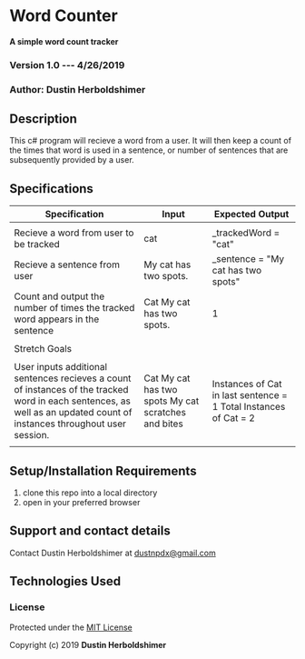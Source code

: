 # Word Counter

#### A simple word count tracker

### Version 1.0 --- 4/26/2019

### Author: Dustin Herboldshimer

## Description

This c# program will recieve a word from a user.  It will then keep a count of the times that word
is used in a sentence, or number of sentences that are subsequently provided by a user.

## Specifications

| Specification                                                                                                                                                              | Input                                                  | Expected Output                                                  |
|----------------------------------------------------------------------------------------------------------------------------------------------------------------------------|--------------------------------------------------------|------------------------------------------------------------------|
|                                                                                                                                                                            |                                                        |                                                                  |
| Recieve a word from user to be tracked                                                                                                                                     | cat                                                    | _trackedWord = "cat"                                             |
| Recieve a sentence from user                                                                                                                                               | My cat has two spots.                                  | _sentence = "My cat has two spots"                               |
|  Count and output the number of times the tracked word appears in the sentence                                                                                             |  Cat My cat has two spots.                             | 1                                                                |
|                                                                                                                                                                            |                                                        |                                                                  |
| Stretch Goals                                                                                                                                                              |                                                        |                                                                  |
|                                                                                                                                                                            |                                                        |                                                                  |
|  User inputs additional sentences recieves a count of instances of the tracked word in each sentences, as well   as an updated count of instances throughout user session. |  Cat  My cat has two spots My cat scratches and bites  | Instances of Cat in last sentence = 1 Total Instances of Cat = 2 |
|                                                                                                                                                                            |                                                        |                                                                  |


## Setup/Installation Requirements

1.  clone this repo into a local directory
2.  open in your preferred browser

<!-- ## Known Bugs -->


## Support and contact details

Contact Dustin Herboldshimer at dustnpdx@gmail.com

## Technologies Used


### License

Protected under the <a href="https://opensource.org/licenses/MIT">MIT License</a>

Copyright (c) 2019 **Dustin Herboldshimer**
